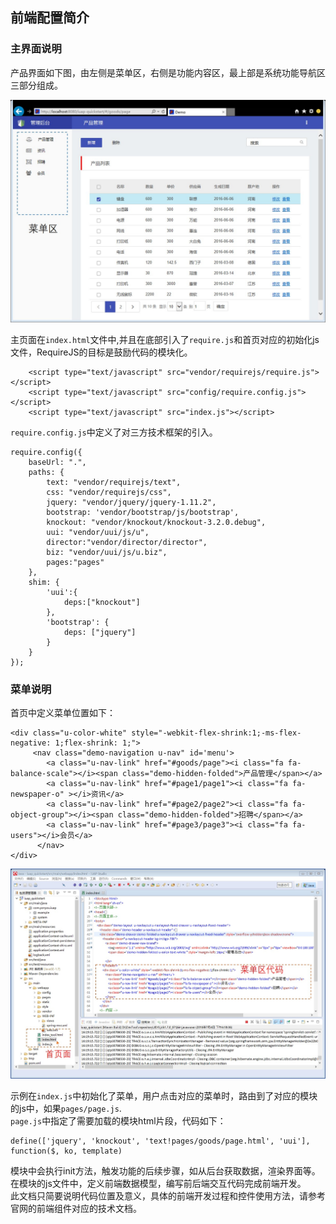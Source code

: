 ## 前端配置简介


### 主界面说明

产品界面如下图，由左侧是菜单区，右侧是功能内容区，最上部是系统功能导航区三部分组成。

![产品界面](/img/image105.jpg)

主页面在`index.html`文件中,并且在底部引入了`require.js`和首页对应的初始化js文件，RequireJS的目标是鼓励代码的模块化。
```
    <script type="text/javascript" src="vendor/requirejs/require.js"></script>
    <script type="text/javascript" src="config/require.config.js"></script>
    <script type="text/javascript" src="index.js"></script>
```
`require.config.js`中定义了对三方技术框架的引入。  

```
require.config({
	baseUrl: ".",
	paths: {
		text: "vendor/requirejs/text",
		css: "vendor/requirejs/css",
		jquery: "vendor/jquery/jquery-1.11.2",
		bootstrap: 'vendor/bootstrap/js/bootstrap',
		knockout: "vendor/knockout/knockout-3.2.0.debug",
		uui: "vendor/uui/js/u",
		director:"vendor/director/director",
		biz: "vendor/uui/js/u.biz",
		pages:"pages"
	},
	shim: {
		'uui':{
			deps:["knockout"]
		},
		'bootstrap': {
			deps: ["jquery"]
		}
	}
});
```

### 菜单说明


首页中定义菜单位置如下：  

```
<div class="u-color-white" style="-webkit-flex-shrink:1;-ms-flex-negative: 1;flex-shrink: 1;">
     <nav class="demo-navigation u-nav" id='menu'>	
		<a class="u-nav-link" href="#goods/page"><i class="fa fa-balance-scale"></i><span class="demo-hidden-folded">产品管理</span></a>
		<a class="u-nav-link" href="#page1/page1"><i class="fa fa-newspaper-o" ></i>资讯</a>
		<a class="u-nav-link" href="#page2/page2"><i class="fa fa-object-group"></i><span class="demo-hidden-folded">招聘</span></a>
        <a class="u-nav-link" href="#page3/page3"><i class="fa fa-users"></i>会员</a>
      </nav>
</div>
```

![主页面](../img/image106.jpg)

示例在`index.js`中初始化了菜单，用户点击对应的菜单时，路由到了对应的模块的js中，如果`pages/page.js`.  
`page.js`中指定了需要加载的模块html片段，代码如下：  
	
	define(['jquery', 'knockout', 'text!pages/goods/page.html', 'uui'], function($, ko, template)  

模块中会执行init方法，触发功能的后续步骤，如从后台获取数据，渲染界面等。在模块的js文件中，定义前端数据模型，编写前后端交互代码完成前端开发。  
此文档只简要说明代码位置及意义，具体的前端开发过程和控件使用方法，请参考官网的前端组件对应的技术文档。  